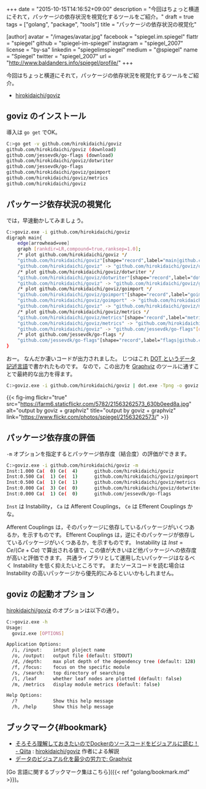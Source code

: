 +++
date = "2015-10-15T14:16:52+09:00"
description = "今回はちょっと横道にそれて，パッケージの依存状況を視覚化するツールをご紹介。"
draft = true
tags = ["golang", "package", "tools"]
title = "パッケージの依存状況の視覚化"

[author]
  avatar = "/images/avatar.jpg"
  facebook = "spiegel.im.spiegel"
  flattr = "spiegel"
  github = "spiegel-im-spiegel"
  instagram = "spiegel_2007"
  license = "by-sa"
  linkedin = "spiegelimspiegel"
  medium = "@spiegel"
  name = "Spiegel"
  twitter = "spiegel_2007"
  url = "http://www.baldanders.info/spiegel/profile/"
+++

今回はちょっと横道にそれて，パッケージの依存状況を視覚化するツールをご紹介。

- [hirokidaichi/goviz]

## goviz のインストール

導入は `go get` でOK。

```bash
C:>go get -v github.com/hirokidaichi/goviz
github.com/hirokidaichi/goviz (download)
github.com/jessevdk/go-flags (download)
github.com/hirokidaichi/goviz/dotwriter
github.com/jessevdk/go-flags
github.com/hirokidaichi/goviz/goimport
github.com/hirokidaichi/goviz/metrics
github.com/hirokidaichi/goviz
```

## パッケージ依存状況の視覚化

では，早速動かしてみましょう。

```bash
C:>goviz.exe -i github.com/hirokidaichi/goviz
digraph main{
	edge[arrowhead=vee]
	graph [rankdir=LR,compound=true,ranksep=1.0];
	/* plot github.com/hirokidaichi/goviz */
	"github.com/hirokidaichi/goviz"[shape="record",label="main|github.com/hirokidaichi/goviz|goviz.go",style="solid"]
	"github.com/hirokidaichi/goviz" -> "github.com/hirokidaichi/goviz/dotwriter"[dir=forward]
	/* plot github.com/hirokidaichi/goviz/dotwriter */
	"github.com/hirokidaichi/goviz/dotwriter"[shape="record",label="dotwriter|github.com/hirokidaichi/goviz/dotwriter|dotwriter.go",style="solid"]
	"github.com/hirokidaichi/goviz" -> "github.com/hirokidaichi/goviz/goimport"[dir=forward]
	/* plot github.com/hirokidaichi/goviz/goimport */
	"github.com/hirokidaichi/goviz/goimport"[shape="record",label="goimport|github.com/hirokidaichi/goviz/goimport|import.go\nimport_factory.go\nsource.go",style="solid"]
	"github.com/hirokidaichi/goviz/goimport" -> "github.com/hirokidaichi/goviz/dotwriter"[dir=forward]
	"github.com/hirokidaichi/goviz" -> "github.com/hirokidaichi/goviz/metrics"[dir=forward]
	/* plot github.com/hirokidaichi/goviz/metrics */
	"github.com/hirokidaichi/goviz/metrics"[shape="record",label="metrics|github.com/hirokidaichi/goviz/metrics|metrics.go",style="solid"]
	"github.com/hirokidaichi/goviz/metrics" -> "github.com/hirokidaichi/goviz/dotwriter"[dir=forward]
	"github.com/hirokidaichi/goviz" -> "github.com/jessevdk/go-flags"[dir=forward]
	/* plot github.com/jessevdk/go-flags */
	"github.com/jessevdk/go-flags"[shape="record",label="flags|github.com/jessevdk/go-flags|arg.go\nclosest.go\ncommand.go\ncommand_private.go\ncompletion.go\nconvert.go\nerror.go\nflags.go\ngroup.go\ngroup_private.go\nhelp.go\nini.go\nini_private.go\nman.go\nmultitag.go\noption.go\noption_private.go\noptstyle_other.go\noptstyle_windows.go\nparser.go\nparser_private.go\ntermsize.go\ntermsize_linux.go\ntermsize_nosysioctl.go\ntermsize_other.go\ntermsize_unix.go",style="solid"]
}
```

おー。
なんだか凄いコードが出力されました。
じつはこれ [DOT というデータ記述言語](https://ja.wikipedia.org/wiki/DOT%E8%A8%80%E8%AA%9E)で書かれたものです。
なので，この出力を [Graphviz] のツールに通すことで最終的な出力を得ます。

```bash
C:>goviz.exe -i github.com/hirokidaichi/goviz | dot.exe -Tpng -o goviz.png
```

{{< fig-img flickr="true" src="https://farm6.staticflickr.com/5782/21563262573_630b0eed8a.jpg" alt="output by goviz + graphviz" title="output by goviz + graphviz" link="https://www.flickr.com/photos/spiegel/21563262573/" >}}

## パッケージ依存度の評価

`-m` オプションを指定するとパッケージ依存度（結合度）の評価ができます。

```bash
C:>goviz.exe -i github.com/hirokidaichi/goviz -m
Inst:1.000 Ca(  0) Ce(  4)      github.com/hirokidaichi/goviz
Inst:0.500 Ca(  1) Ce(  1)      github.com/hirokidaichi/goviz/goimport
Inst:0.500 Ca(  1) Ce(  1)      github.com/hirokidaichi/goviz/metrics
Inst:0.000 Ca(  3) Ce(  0)      github.com/hirokidaichi/goviz/dotwriter
Inst:0.000 Ca(  1) Ce(  0)      github.com/jessevdk/go-flags
```

`Inst` は Instability， `Ca` は Afferent Couplings， `Ce` は Efferent Couplings かな。

Afferent Couplings は，そのパッケージに依存しているパッケージがいくつあるか，を示すものです。
Efferent Couplings は，逆にそのパッケージが依存しているパッケージがいくつあるか，を示すものです。
Instability は $Inst = Ce / (Ce + Ca)$ で算出される値で，この値が大きいほど他パッケージへの依存度が高いと評価できます。
共通ライブラリとして運用したいパッケージはなるべく Instability を低く抑えたいところです。
またソースコードを読む場合は Instability の高いパッケージから優先的にみるといいかもしれません。

## goviz の起動オプション

[hirokidaichi/goviz] のオプションは以下の通り。

```bash
C:>goviz.exe -h
Usage:
  goviz.exe [OPTIONS]

Application Options:
  /i, /input:    intput ploject name
  /o, /output:   output file (default: STDOUT)
  /d, /depth:    max plot depth of the dependency tree (default: 128)
  /f, /focus:    focus on the specific module
  /s, /search:   top directory of searching
  /l, /leaf      whether leaf nodes are plotted (default: false)
  /m, /metrics   display module metrics (default: false)

Help Options:
  /?             Show this help message
  /h, /help      Show this help message
```

## ブックマーク{#bookmark}

- [そろそろ理解しておきたいのでDockerのソースコードをビジュアルに読む！ - Qiita](http://qiita.com/hirokidaichi/items/52fc6286c9e432792a07) : [hirokidaichi/goviz] 作者による解説
- [データのビジュアル化を最少の労力で: Graphviz](http://www.showa-corp.jp/special/graphtools/graphviz.html)

[Go 言語に関するブックマーク集はこちら]({{< ref "golang/bookmark.md" >}})。

[hirokidaichi/goviz]: https://github.com/hirokidaichi/goviz "hirokidaichi/goviz"
[Graphviz]: http://www.graphviz.org/ "Graphviz | Graphviz - Graph Visualization Software"
